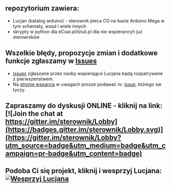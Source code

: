 ## repozytorium zawiera: 

* Lucjan (katalog arduino) - sterownik pieca CO na bazie Arduino Mega w tym schematy, wsad i wiele innych
* skrypty w python dla eCoal.pl/bruli.pl dla nie wspierancyh juz sterowników

## Wszelkie błędy, propozycje zmian i dodatkowe funkcje zgłaszamy w [Issues](https://github.com/uzi18/sterownik/issues)
  * [Issues](https://github.com/uzi18/sterownik/issues) zgłaszane przez osoby wspierające Lucjana będą rozpatrywane z pierwszeństwem.  
  * Na [stronie wsparcia](https://www.paypal.me/wsparcieDlaLucjana) w uwagach prosze podawać nr. [issue](https://github.com/uzi18/sterownik/issues), którego sie tyczy.  
  
## Zapraszamy do dyskusji ONLINE - kliknij na link: [![Join the chat at https://gitter.im/sterownik/Lobby](https://badges.gitter.im/sterownik/Lobby.svg)](https://gitter.im/sterownik/Lobby?utm_source=badge&utm_medium=badge&utm_campaign=pr-badge&utm_content=badge)

## Podoba Ci się projekt, kliknij i wesprzyj Lucjana: [![Wesprzyj Lucjana](https://img.shields.io/badge/Donate-PayPal-green.svg)](https://www.paypal.me/wsparcieDlaLucjana)
